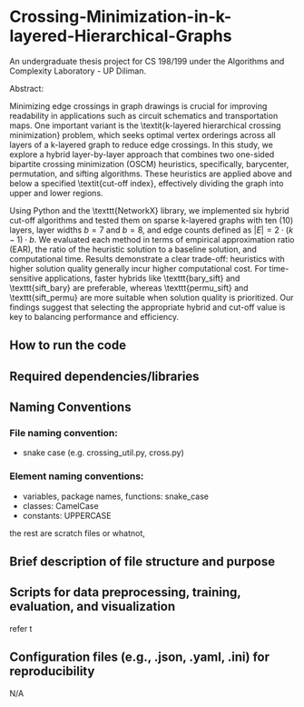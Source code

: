 # Crossing-Minimization-in-k-layered-Hierarchical-Graphs

An undergraduate thesis project for CS 198/199 under the Algorithms and Complexity Laboratory - UP Diliman. 

Abstract: 

Minimizing edge crossings in graph drawings is crucial for improving readability in applications such as circuit schematics and transportation maps. One important variant is the \textit{k-layered hierarchical crossing minimization} problem, which seeks optimal vertex orderings across all layers of a k-layered graph to reduce edge crossings. In this study, we explore a hybrid layer-by-layer approach that combines two one-sided bipartite crossing minimization (OSCM) heuristics, specifically, barycenter, permutation, and sifting algorithms. These heuristics are applied above and below a specified \textit{cut-off index}, effectively dividing the graph into upper and lower regions. 

Using Python and the \texttt{NetworkX} library, we implemented six hybrid cut-off algorithms and tested them on sparse k-layered graphs with ten (10) layers, layer widths $b = 7$ and $b = 8$, and edge counts defined as $|E| = 2 \cdot (k - 1) \cdot b$. We evaluated each method in terms of empirical approximation ratio (EAR), the ratio of the heuristic solution to a baseline solution, and computational time. Results demonstrate a clear trade-off: heuristics with higher solution quality generally incur higher computational cost. For time-sensitive applications, faster hybrids like \texttt{bary\_sift} and \texttt{sift\_bary} are preferable, whereas \texttt{permu\_sift} and \texttt{sift\_permu} are more suitable when solution quality is prioritized. Our findings suggest that selecting the appropriate hybrid and cut-off value is key to balancing performance and efficiency.

## How to run the code
## Required dependencies/libraries

## Naming Conventions

### File naming convention:
- snake case (e.g. crossing_util.py, cross.py)

### Element naming conventions:
- variables, package names, functions: snake_case
- classes: CamelCase
- constants: UPPERCASE

the rest are scratch files or whatnot,

## Brief description of file structure and purpose
## Scripts for data preprocessing, training, evaluation, and visualization
refer t
## Configuration files (e.g., .json, .yaml, .ini) for reproducibility
N/A